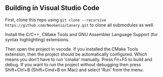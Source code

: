 ## Building in Visual Studio Code

First, clone this repo using `git clone --recursive https://github.com/NeoGenio/Canary.git` to clone all submodules as well.

Install the C/C++, CMake Tools and GNU Assembler Language Support (for syntax highlighting) extensions.

Then open the project in vscode. If you installed the CMake Tools extension, then the project should be automatically configured. Which means you don't have to run 'cmake' manually. Press Fn+F5 to build and debug. If you want to run the project without debugging then press Shift+Ctrl+B (Shift+Cmd+B on Mac) and select 'Run' from the menu.